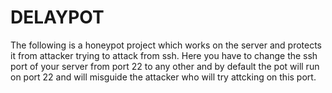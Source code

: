 # DELAYPOT
The following is a honeypot project which works on the server and protects it from attacker trying to attack from ssh. Here you have to change the ssh port of your server from port 22 to any other and by default the pot will run on port 22 and will misguide the attacker who will try attcking on this port. 
